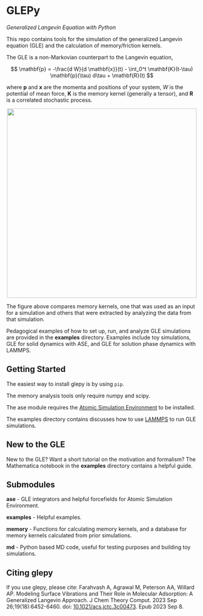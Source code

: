 GLEPy
=====

*Generalized Langevin Equation with Python*

This repo contains tools for the simulation of the generalized Langevin equation (GLE) and 
the calculation of memory/friction kernels. 

The GLE is a non-Markovian counterpart to the Langevin equation,

$$ \mathbf{p} = -\frac{d W}{d \mathbf{x}}(t) - \int_0^t \mathbf{K}(t-\tau) \mathbf{p}(\tau) d\tau + \mathbf{R}(t) $$

where $\mathbf{p}$ and $\mathbf{x}$ are the momenta and positions of your system, $W$ is 
the potential of mean force, $\mathbf{K}$ is the memory kernel (generally a tensor), 
and $\mathbf{R}$ is a correlated stochastic process. 

<p align="center">
<img src="https://github.com/afarahva/glepy/tree/main/examples/1D/memory.png" width="500">
</p>

The figure above compares memory kernels, one that was used as an input for a 
simulation and others that were extracted by analyzing the data from that simulation.

Pedagogical examples of how to set up, run, and analyze GLE simulations are provided in the 
**examples** directory. Examples include toy simulations, GLE for solid dynamics with ASE, 
and GLE for solution phase dynamics with LAMMPS.


Getting Started
---------------

The easiest way to install glepy is by using `pip`.

The memory analysis tools only require numpy and scipy.

The ase module requires the [Atomic Simulation Environment](https://wiki.fysik.dtu.dk/ase/index.html)
to be installed.

The examples directory contains discusses how to use [LAMMPS](https://www.lammps.org/) to run GLE simulations.

New to the GLE
--------------

New to the GLE? Want a short tutorial on the motivation and formalism? 
The Mathematica notebook in the **examples** directory contains a helpful guide. 

 
Submodules
----------

**ase** - GLE integrators and helpful forcefields for Atomic Simulation Environment. 

**examples** - Helpful examples.

**memory** - Functions for calculating memory kernels, and a database for memory kernels 
calculated from prior simulations. 

**md** - Python based MD code, useful for testing purposes and building toy simulations.


Citing glepy
------------
If you use glepy, please cite: 
Farahvash A, Agrawal M, Peterson AA, Willard AP. Modeling Surface Vibrations and Their Role in Molecular Adsorption: A Generalized Langevin Approach. J Chem Theory Comput. 2023 Sep 26;19(18):6452-6460. doi: [10.1021/acs.jctc.3c00473](10.1021/acs.jctc.3c00473). Epub 2023 Sep 8.
